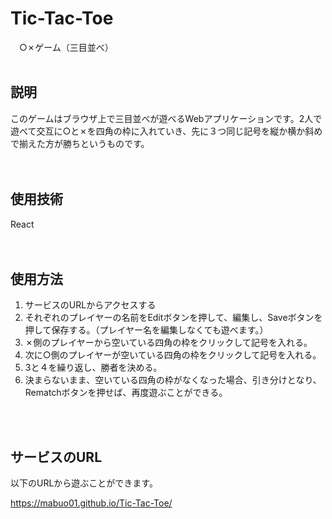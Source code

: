 # Tic-Tac-Toe
　○✗ゲーム（三目並べ）  
<br>

## 説明
このゲームはブラウザ上で三目並べが遊べるWebアプリケーションです。2人で遊べて交互に○と✗を四角の枠に入れていき、先に３つ同じ記号を縦か横か斜めで揃えた方が勝ちというものです。  
<br>
<br>


## 使用技術
React  
<br>
<br>

## 使用方法
1. サービスのURLからアクセスする
2. それぞれのプレイヤーの名前をEditボタンを押して、編集し、Saveボタンを押して保存する。（プレイヤー名を編集しなくても遊べます。）
3. ✗側のプレイヤーから空いている四角の枠をクリックして記号を入れる。
4. 次に○側のプレイヤーが空いている四角の枠をクリックして記号を入れる。
5. 3と４を繰り返し、勝者を決める。
6. 決まらないまま、空いている四角の枠がなくなった場合、引き分けとなり、Rematchボタンを押せば、再度遊ぶことができる。
<br>
<br>

## サービスのURL
以下のURLから遊ぶことができます。　　

https://mabuo01.github.io/Tic-Tac-Toe/
